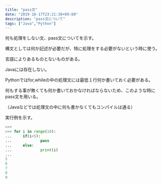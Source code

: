```yaml
---
title: "pass文"
date: "2019-10-17T23:21:30+09:00"
description: "pass文について"
tags: ["Java","Python"]
---
```


何も処理をしない文、pass文についてを示す。

構文としては何か記述が必要だが、特に処理をする必要がないという時に使う。

言語によりあるものとないものがある。

<div class="note_content_by_programming_language" id="note_content_Java">

Javaには存在しない。

</div>
<div class="note_content_by_programming_language" id="note_content_Python">

Pythonではfor,whileの中の処理文には最低１行何か書いておく必要がある。

何もする事が無くても何か書いておかなければならないため、このような時にpass文を用いる。

（Javaなどでは処理文の中に何も書かなくてもコンパイルは通る）

実行例を示す。  

```python
>>> 
>>> for i in range(10):
...     if(i<5):
...             pass
...     else:
...             print(i)
... 
5
6
7
8
9
```

</div>








